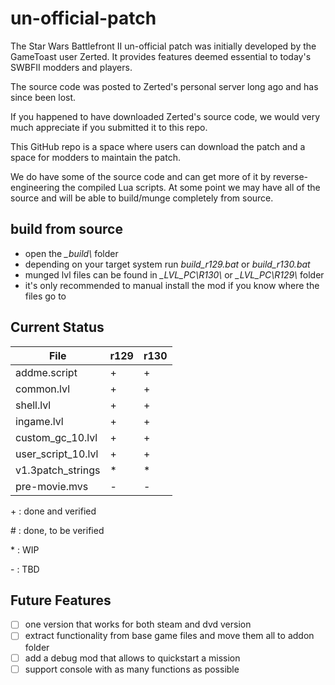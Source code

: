 # un-official-patch

The Star Wars Battlefront II un-official patch was initially developed by the GameToast user Zerted.
It provides features deemed essential to today's SWBFII modders and players. 

The source code was posted to Zerted's personal server long ago and has since been lost.

If you happened to have downloaded Zerted's source code, we would very much appreciate if you submitted it to this repo.

This GitHub repo is a space where users can download the patch and a space for modders to maintain the patch.

We do have some of the source code and can get more of it by reverse-engineering the compiled Lua scripts. At some point we may have all of the source and will be able to build/munge completely from source. 


## build from source

* open the _\_build\\_ folder
* depending on your target system run _build\_r129.bat_ or _build\_r130.bat_
* munged lvl files can be found in _\_LVL\_PC\\R130\\_ or _\_LVL\_PC\\R129\\_ folder
* it's only recommended to manual install the mod if you know where the files go to


## Current Status

File                |  r129 | r130
--------------------|-------|------
addme.script        |  \+    |  \+
common.lvl          |  \+    |  \+
shell.lvl           |  \+    |  \+
ingame.lvl          |  \+    |  \+
custom_gc_10.lvl    |  \+    |  \+
user_script_10.lvl  |  \+    |  \+
v1.3patch_strings   |  \*    |  \*
pre-movie.mvs       |  \-    |  \-

\+ \: done and verified

\# \: done, to be verified

\* \: WIP

\- \: TBD


## Future Features 
- [ ] one version that works for both steam and dvd version
- [ ] extract functionality from base game files and move them all to addon folder
- [ ] add a debug mod that allows to quickstart a mission
- [ ] support console with as many functions as possible
